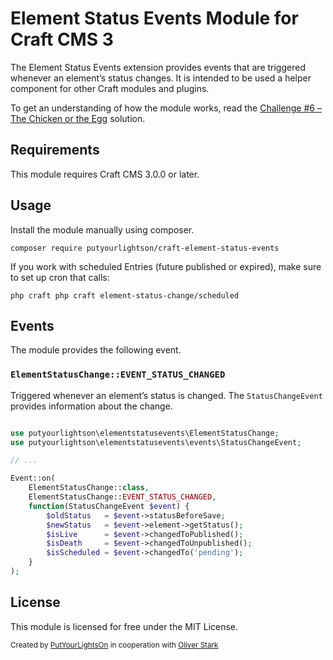 # Element Status Events Module for Craft CMS 3

The Element Status Events extension provides events that are triggered whenever an element’s status changes. It is intended to be used a helper component for other Craft modules and plugins.

To get an understanding of how the module works, read the [Challenge #6 – The Chicken or the Egg](https://craftcodingchallenge.com/challenge-6-the-chicken-or-the-egg) solution.

## Requirements

This module requires Craft CMS 3.0.0 or later.

## Usage

Install the module manually using composer.
```
composer require putyourlightson/craft-element-status-events
```    
    
If you work with scheduled Entries (future published or expired), make sure to set up cron that calls:
```
php craft php craft element-status-change/scheduled
```    


## Events

The module provides the following event.

### `ElementStatusChange::EVENT_STATUS_CHANGED`

Triggered whenever an element’s status is changed. The `StatusChangeEvent` provides information about the change.

```php

use putyourlightson\elementstatusevents\ElementStatusChange;
use putyourlightson\elementstatusevents\events\StatusChangeEvent;

// ...

Event::on(
    ElementStatusChange::class, 
    ElementStatusChange::EVENT_STATUS_CHANGED, 
    function(StatusChangeEvent $event) {
        $oldStatus   = $event->statusBeforeSave;
        $newStatus   = $event->element->getStatus();
        $isLive      = $event->changedToPublished();
        $isDeath     = $event->changedToUnpublished();
        $isScheduled = $event->changedTo('pending');
    }
);
```


## License

This module is licensed for free under the MIT License.


<small>Created by [PutYourLightsOn](https://putyourlightson.com/) in cooperation with [Oliver Stark](https://github.com/ostark)</small>
